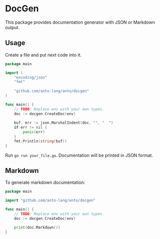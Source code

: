 # DocGen

This package provides documentation generator with JSON or Markdown output.

## Usage

Create a file and put next code into it. 

```go
package main

import (
	"encoding/json"
	"fmt"
  
	"github.com/anto-lang/anto/docgen"
)

func main() {
	// TODO: Replace env with your own types.
	doc := docgen.CreateDoc(env)
  
	buf, err := json.MarshalIndent(doc, "", "  ")
	if err != nil {
		panic(err)
	}
	fmt.Println(string(buf))
}
```

Run `go run your_file.go`. Documentation will be printed in JSON format.

## Markdown

To generate markdown documentation: 

```go
package main

import "github.com/anto-lang/anto/docgen"

func main() {
	// TODO: Replace env with your own types.
	doc := docgen.CreateDoc(env)

	print(doc.Markdown())
}
```
